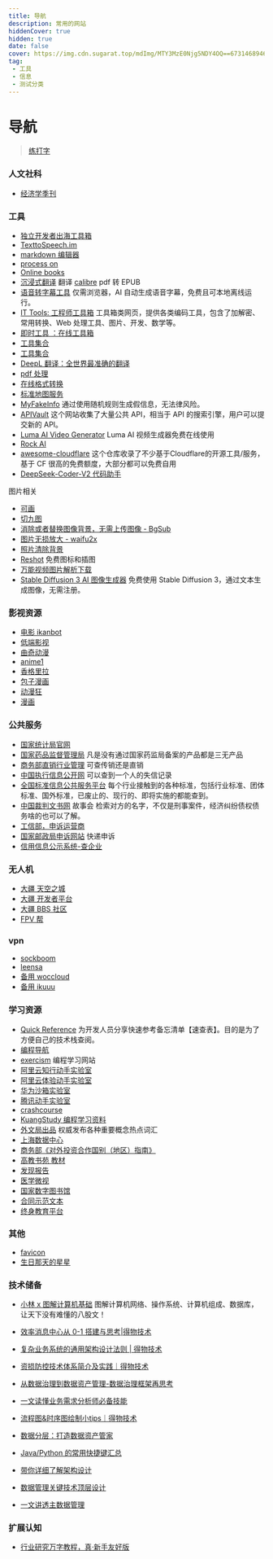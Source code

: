 ```yaml
---
title: 导航
description: 常用的网站
hiddenCover: true
hidden: true
date: false
cover: https://img.cdn.sugarat.top/mdImg/MTY3MzE0Njg5NDY4OQ==673146894689
tag:
 - 工具
 - 信息
 - 测试分类
---
```


# 导航

> [练打字](https://www.typingclub.com/sportal)

### 人文社科

- [经济学季刊](https://www.nsd.pku.edu.cn/cbw/jjxjk/qkml/index.htm)

### 工具

- [独立开发者出海工具箱](https://indiehackertools.net/)
- [TexttoSpeech.im](https://texttospeech.im/zh-CN)
- [markdown 编辑器](https://md.openwrite.cn/)
- [process on](https://www.processon.com/) 
- [Online books](https://onlinebooks.library.upenn.edu/)
- [沉浸式翻译](https://immersivetranslate.com/) 翻译 [calibre](https://calibre-ebook.com/) pdf 转 EPUB
- [语音转字幕工具](https://godlucky.net/whisperapp/) 仅需浏览器，AI 自动生成语音字幕，免费且可本地离线运行。
- [IT Tools: 工程师工具箱](https://it-tools.tech/) 工具箱类网页，提供各类编码工具，包含了加解密、常用转换、Web 处理工具、图片、开发、数学等。
- [即时工具 ：在线工具箱](https://www.67tool.com/)
- [工具集合](https://tools.miku.ac/)
- [工具集合](https://nav.qinight.com/)
- [DeepL 翻译：全世界最准确的翻译](https://www.deepl.com/translator)
- [pdf 处理](https://tools.pdf24.org/zh/)
- [在线格式转换](https://www.aconvert.com/)
- [标准地图服务](http://bzdt.ch.mnr.gov.cn/)
- [MyFakeInfo](https://www.myfakeinfo.com/) 通过使用随机规则生成假信息，无法律风险。
- [APIVault](https://apivault.dev/) 这个网站收集了大量公共 API，相当于 API 的搜索引擎，用户可以提交新的 API。
- [Luma AI Video Generator](https://lunaai.video/zh-CN) Luma AI 视频生成器免费在线使用
- [Rock AI](https://www.rockai.online/)
- [awesome-cloudflare](https://github.com/zhuima/awesome-cloudflare) 这个仓库收录了不少基于Cloudflare的开源工具/服务，基于 CF 很高的免费额度，大部分都可以免费自用
- [DeepSeek-Coder-V2 代码助手](https://chat.deepseek.com/coder)

图片相关
- [可画](https://www.canva.cn/)
- [切九图](https://v.magiconch.com/sns-image)
- [消除或者替换图像背景，无需上传图像 - BgSub](https://bgsub.cn/)
- [图片无损放大 - waifu2x](https://waifu2x.udp.jp/)
- [照片清除背景](https://cleanupphotos.com/)
- [Reshot](https://www.reshot.com/) 免费图标和插图
- [万能视频图片解析下载](https://snapany.com/zh)
- [Stable Diffusion 3 AI 图像生成器](https://stablediffusion3.net/zh-CN) 免费使用 Stable Diffusion 3，通过文本生成图像，无需注册。

### 影视资源

- [电影 ikanbot](https://www.ikanbot.com/)
- [低端影视](https://ddys.pro/)
- [曲奇动漫](https://www.quqim.net/)
- [anime1](https://anime1.me/)
- [香格里拉](http://www.dm5.cn/)
- [包子漫画](https://cn.baozimh.com/)
- [动漫狂](https://www.cartoonmad.com/)
- [漫画](https://www.colamanga.com/)

### 公共服务

- [国家统计局官网](http://www.stats.gov.cn/)
- [国家药品监督管理局](https://www.nmpa.gov.cn/) 凡是没有通过国家药监局备案的产品都是三无产品
- [商务部直销行业管理](https://zxgl.mofcom.gov.cn/front/index) 可查传销还是直销
- [中国执行信息公开网](http://zxgk.court.gov.cn/) 可以查到一个人的失信记录
- [全国标准信息公共服务平台](https://std.samr.gov.cn/) 每个行业接触到的各种标准，包括行业标准、团体标准、国外标准，已废止的、现行的、即将实施的都能查到。
- [中国裁判文书网](https://wenshu.court.gov.cn/) 故事会 检索对方的名字，不仅是刑事案件，经济纠纷债权债务啥的也可以了解。
- [工信部，申诉运营商](https://yhssglxt.miit.gov.cn/web)
- [国家邮政局申诉网站](https://sswz.spb.gov.cn/) 快递申诉
- [信用信息公示系统-查企业](https://www.gsxt.gov.cn/index.html)

### 无人机

- [大疆 天空之城](https://www.skypixel.com/)
- [大疆 开发者平台](https://developer.dji.com/cn/)
- [大疆 BBS 社区](https://bbs.dji.com/)
- [FPV 帮](http://wiki.fpvbang.com/safety_instruction/safety_instruction/)

### vpn

- [sockboom](https://sockboom.link)
- [leensa](https://leensa.com)
- [备用 woccloud](https://www.woccloud.pro/)
- [备用 ikuuu](https://ikuuu.eu/auth/login)

### 学习资源
- [Quick Reference](https://wangchujiang.com/reference/index.html) 为开发人员分享快速参考备忘清单【速查表】。目的是为了方便自己的技术栈查阅。
- [编程导航](https://www.code-nav.cn/recommend)
- [exercism](https://exercism.org/) 编程学习网站
- [阿里云知行动手实验室](https://start.aliyun.com/)
- [阿里云体验动手实验室](https://developer.aliyun.com/adc/labs)
- [华为沙箱实验室](https://lab.huaweicloud.com/)
- [腾讯动手实验室](https://cloud.tencent.com/developer/labs/gallery)
- [crashcourse](https://crashcourse.club/category/)
- [KuangStudy 编程学习资料](https://www.kuangstudy.com/course)
- [外文局出品](http://tppckte.org.cn/) 权威发布各种重要概念热点词汇
- [上海数据中心](http://www.sstir.cn/)
- [商务部《对外投资合作国别（地区）指南》](http://fec.mofcom.gov.cn/article/gbdqzn/)
- [高教书苑 教材](https://ebook.hep.com.cn/ebooks/index.html)
- [发现报告](https://www.fxbaogao.com/)
- [医学微视](https://www.mvyxws.com/?from=timeline&isappinstalled=0)
- [国家数字图书馆](http://www.nlc.cn/)
- [合同示范文本](https://cont.12315.cn/)
- [终身教育平台](https://le.ouchn.cn/home)

### 其他

- [favicon](https://favicon.io/)
- [生日那天的星星](https://science.nasa.gov/mission/hubble/multimedia/what-did-hubble-see-on-your-birthday)


### 技术储备
- [小林 x 图解计算机基础](https://xiaolincoding.com/) 图解计算机网络、操作系统、计算机组成、数据库，让天下没有难懂的八股文！

- [效率消息中心从 0-1 搭建与思考|得物技术](https://mp.weixin.qq.com/s/SWenfaa7obt6XrSA5gZA1A)

- [复杂业务系统的通用架构设计法则 | 得物技术](https://mp.weixin.qq.com/s/m9Tbe1NIIXQfSprKw5wenQ)

- [资损防控技术体系简介及实践｜得物技术](https://mp.weixin.qq.com/s/QoS-nek0EPLSE0DrYDbfww)

- [从数据治理到数据资产管理-数据治理框架再思考](https://mp.weixin.qq.com/s/AeSHQ2EE8BE9tgoNRMS7MQ)

- [一文读懂业务需求分析师必备技能](https://mp.weixin.qq.com/s/ulJVxUj_n1dCSC_z6agP7Q)

- [流程图&时序图绘制小tips｜得物技术](https://mp.weixin.qq.com/s/9-q9XLh9XkGHlgO1x0TS0w)

- [数据分层：打造数据资产管家](https://mp.weixin.qq.com/s/wctkyNh09c-IVuKpO_pCCw)

- [Java/Python 的常用快捷键汇总](https://mp.weixin.qq.com/s/Zh9TllGDm9woyQ0ZYBcLnA)

- [带你详细了解架构设计](https://mp.weixin.qq.com/s/ZBewuUDkxGoDgSFnpNxrDw)

- [数据管理关键技术顶层设计](https://mp.weixin.qq.com/s/dNXjNGfz_ZJzceWKEKdTxA)

- [一文讲透主数据管理](https://mp.weixin.qq.com/s/8hS9wBiM0jh2PYYyRp_H0g)

### 扩展认知

- [行业研究万字教程，真·新手友好版](https://mp.weixin.qq.com/s/QDkImJr_dlfiOkY9XG_eYA)